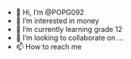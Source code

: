 - 👋 Hi, I’m @POPG092
- 👀 I’m interested in money 
- 🌱 I’m currently learning grade 12
- 💞️ I’m looking to collaborate on ...
- 📫 How to reach me 

<!---
POPG092/POPG092 is a ✨ special ✨ repository because its `README.md` (this file) appears on your GitHub profile.
You can click the Preview link to take a look at your changes.
--->
